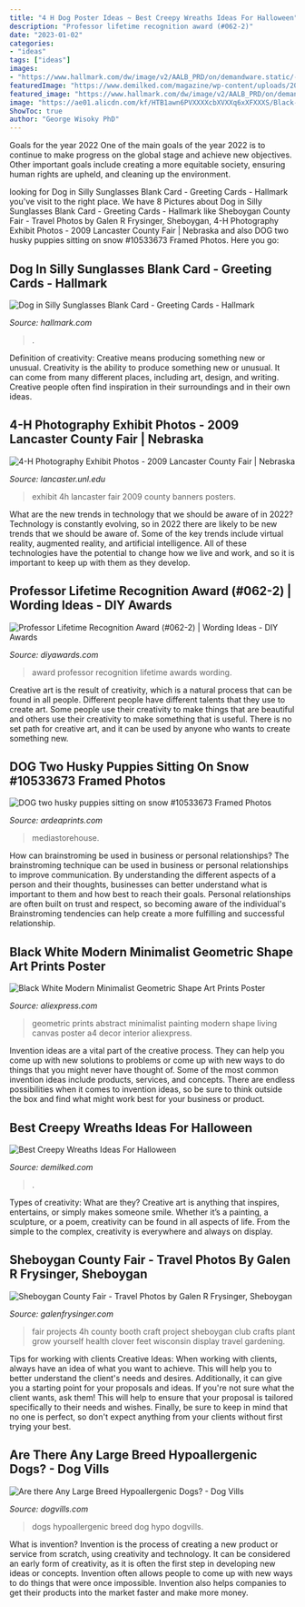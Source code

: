 ```yaml
---
title: "4 H Dog Poster Ideas ~ Best Creepy Wreaths Ideas For Halloween"
description: "Professor lifetime recognition award (#062-2)"
date: "2023-01-02"
categories:
- "ideas"
tags: ["ideas"]
images:
- "https://www.hallmark.com/dw/image/v2/AALB_PRD/on/demandware.static/-/Sites-hallmark-master/default/dw6ca0cc6c/images/finished-goods/Dog-in-Silly-Sunglasses-Blank-Card-root-239LGH1160_PV.1.LGH1160.jpg_Source_Image.jpg"
featuredImage: "https://www.demilked.com/magazine/wp-content/uploads/2016/09/creepy-halloween-wreaths-5.jpg"
featured_image: "https://www.hallmark.com/dw/image/v2/AALB_PRD/on/demandware.static/-/Sites-hallmark-master/default/dw6ca0cc6c/images/finished-goods/Dog-in-Silly-Sunglasses-Blank-Card-root-239LGH1160_PV.1.LGH1160.jpg_Source_Image.jpg"
image: "https://ae01.alicdn.com/kf/HTB1awn6PVXXXXcbXVXXq6xXFXXXS/Black-White-Modern-Minimalist-Geometric-Shape-Art-Prints-Poster-Abstract-Wall-Picture-Canvas-Painting-Living-Room.jpg"
ShowToc: true
author: "George Wisoky PhD"
---
```



Goals for the year 2022
One of the main goals of the year 2022 is to continue to make progress on the global stage and achieve new objectives. Other important goals include creating a more equitable society, ensuring human rights are upheld, and cleaning up the environment.

	

		
looking for Dog in Silly Sunglasses Blank Card - Greeting Cards - Hallmark you've visit to the right place. We have 8 Pictures about Dog in Silly Sunglasses Blank Card - Greeting Cards - Hallmark like Sheboygan County Fair - Travel Photos by Galen R Frysinger, Sheboygan, 4-H Photography Exhibit Photos - 2009 Lancaster County Fair | Nebraska and also DOG two husky puppies sitting on snow #10533673 Framed Photos. Here you go:
		
    
## Dog In Silly Sunglasses Blank Card - Greeting Cards - Hallmark

<img loading=lazy src="https://www.hallmark.com/dw/image/v2/AALB_PRD/on/demandware.static/-/Sites-hallmark-master/default/dw6ca0cc6c/images/finished-goods/Dog-in-Silly-Sunglasses-Blank-Card-root-239LGH1160_PV.1.LGH1160.jpg_Source_Image.jpg" onerror="this.onerror=null;this.src='https://tse3.mm.bing.net/th?id=OIP.je_xITskVU8GzBXclG_40QHaKz&amp;pid=15.1';" alt="Dog in Silly Sunglasses Blank Card - Greeting Cards - Hallmark">

_Source: hallmark.com_

>. 

	

Definition of creativity: Creative means producing something new or unusual.
Creativity is the ability to produce something new or unusual. It can come from many different places, including art, design, and writing. Creative people often find inspiration in their surroundings and in their own ideas.

    
## 4-H Photography Exhibit Photos - 2009 Lancaster County Fair | Nebraska

<img loading=lazy src="https://lancaster.unl.edu/4h/fair/photos/2009/StaticExhCheckIn/Photo3.jpg" onerror="this.onerror=null;this.src='https://tse1.mm.bing.net/th?id=OIP.TJHQJCBZReOnmeKVgzOzVgHaJ4&amp;pid=15.1';" alt="4-H Photography Exhibit Photos - 2009 Lancaster County Fair | Nebraska">

_Source: lancaster.unl.edu_

>exhibit 4h lancaster fair 2009 county banners posters. 

	

What are the new trends in technology that we should be aware of in 2022?
Technology is constantly evolving, so in 2022 there are likely to be new trends that we should be aware of. Some of the key trends include virtual reality, augmented reality, and artificial intelligence. All of these technologies have the potential to change how we live and work, and so it is important to keep up with them as they develop.

    
## Professor Lifetime Recognition Award (#062-2) | Wording Ideas - DIY Awards

<img loading=lazy src="https://www.diyawards.com/images/products/themes/google_ad.white/62-sample-detail-lifetime-achievement-award-845.jpg" onerror="this.onerror=null;this.src='https://tse4.mm.bing.net/th?id=OIP.hyQON6KjEIYzRVEPsStd5QHaHa&amp;pid=15.1';" alt="Professor Lifetime Recognition Award (#062-2) | Wording Ideas - DIY Awards">

_Source: diyawards.com_

>award professor recognition lifetime awards wording. 

	

Creative art is the result of creativity, which is a natural process that can be found in all people. Different people have different talents that they use to create art. Some people use their creativity to make things that are beautiful and others use their creativity to make something that is useful. There is no set path for creative art, and it can be used by anyone who wants to create something new.

    
## DOG Two Husky Puppies Sitting On Snow #10533673 Framed Photos

<img loading=lazy src="https://www.ardeaprints.com/p/172/dog-husky-puppies-sitting-snow-10533673.jpg" onerror="this.onerror=null;this.src='https://tse1.mm.bing.net/th?id=OIP.YzvJ7iu6G_TXCeMwANExDgHaE2&amp;pid=15.1';" alt="DOG two husky puppies sitting on snow #10533673 Framed Photos">

_Source: ardeaprints.com_

>mediastorehouse. 

	

How can brainstroming be used in business or personal relationships?
The brainstroming technique can be used in business or personal relationships to improve communication. By understanding the different aspects of a person and their thoughts, businesses can better understand what is important to them and how best to reach their goals. Personal relationships are often built on trust and respect, so becoming aware of the individual's Brainstroming tendencies can help create a more fulfilling and successful relationship.

    
## Black White Modern Minimalist Geometric Shape Art Prints Poster

<img loading=lazy src="https://ae01.alicdn.com/kf/HTB1awn6PVXXXXcbXVXXq6xXFXXXS/Black-White-Modern-Minimalist-Geometric-Shape-Art-Prints-Poster-Abstract-Wall-Picture-Canvas-Painting-Living-Room.jpg" onerror="this.onerror=null;this.src='https://tse2.mm.bing.net/th?id=OIP.IOqR22BjsqhS55_3EltgQgHaHa&amp;pid=15.1';" alt="Black White Modern Minimalist Geometric Shape Art Prints Poster">

_Source: aliexpress.com_

>geometric prints abstract minimalist painting modern shape living canvas poster a4 decor interior aliexpress. 

	

Invention ideas are a vital part of the creative process. They can help you come up with new solutions to problems or come up with new ways to do things that you might never have thought of. Some of the most common invention ideas include products, services, and concepts. There are endless possibilities when it comes to invention ideas, so be sure to think outside the box and find what might work best for your business or product.

    
## Best Creepy Wreaths Ideas For Halloween

<img loading=lazy src="https://www.demilked.com/magazine/wp-content/uploads/2016/09/creepy-halloween-wreaths-5.jpg" onerror="this.onerror=null;this.src='https://tse1.mm.bing.net/th?id=OIP.DdTUPhYM59Fh1ECJw5qOxgHaHN&amp;pid=15.1';" alt="Best Creepy Wreaths Ideas For Halloween">

_Source: demilked.com_

>. 

	

Types of creativity: What are they?
Creative art is anything that inspires, entertains, or simply makes someone smile. Whether it’s a painting, a sculpture, or a poem, creativity can be found in all aspects of life. From the simple to the complex, creativity is everywhere and always on display.

    
## Sheboygan County Fair - Travel Photos By Galen R Frysinger, Sheboygan

<img loading=lazy src="http://galenf.com/wi/P8310055.jpg" onerror="this.onerror=null;this.src='https://tse2.mm.bing.net/th?id=OIP.J9I3UFwDW3qxxkvtp0CurgHaI0&amp;pid=15.1';" alt="Sheboygan County Fair - Travel Photos by Galen R Frysinger, Sheboygan">

_Source: galenfrysinger.com_

>fair projects 4h county booth craft project sheboygan club crafts plant grow yourself health clover feet wisconsin display travel gardening. 

	

Tips for working with clients
Creative Ideas: When working with clients, always have an idea of what you want to achieve. This will help you to better understand the client's needs and desires. Additionally, it can give you a starting point for your proposals and ideas. If you're not sure what the client wants, ask them! This will help to ensure that your proposal is tailored specifically to their needs and wishes. Finally, be sure to keep in mind that no one is perfect, so don't expect anything from your clients without first trying your best.

    
## Are There Any Large Breed Hypoallergenic Dogs? - Dog Vills

<img loading=lazy src="https://www.dogvills.com/wp-content/uploads/2015/02/Large-hypo-FB.jpg" onerror="this.onerror=null;this.src='https://tse1.mm.bing.net/th?id=OIP.av0xgZ9Z3XiF3e_y7YKq8AHaG3&amp;pid=15.1';" alt="Are there Any Large Breed Hypoallergenic Dogs? - Dog Vills">

_Source: dogvills.com_

>dogs hypoallergenic breed dog hypo dogvills. 

	

What is invention?
Invention is the process of creating a new product or service from scratch, using creativity and technology. It can be considered an early form of creativity, as it is often the first step in developing new ideas or concepts. Invention often allows people to come up with new ways to do things that were once impossible. Invention also helps companies to get their products into the market faster and make more money.

